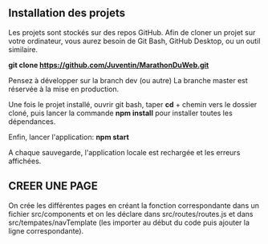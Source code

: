 ## Installation des projets

Les projets sont stockés sur des repos GitHub.
Afin de cloner un projet sur votre ordinateur, vous aurez besoin de Git Bash, GitHub Desktop, ou un outil similaire.

**git clone  https://github.com/Juventin/MarathonDuWeb.git**

Pensez à développer sur la branch dev (ou autre)
La branche master est réservée à la mise en production.

Une fois le projet installé, ouvrir git bash, taper **cd** + chemin vers le dossier cloné, puis lancer la commande **npm install** pour installer toutes les dépendances.


Enfin, lancer l'application:
**npm start**

A chaque sauvegarde, l'application locale est rechargée et les erreurs affichées. 

## CREER UNE PAGE

On crée les différentes pages en créant la fonction correspondante dans un fichier src/components et on les déclare dans src/routes/routes.js et dans src/tempates/navTemplate (les importer au début du code puis ajouter la ligne correspondante).